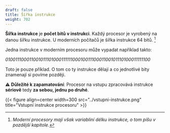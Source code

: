 ```yaml
---
draft: false
title: Šířka instrukce
weight: 702
---
```


**Šířka instrukce** je **počet bitů v instrukci**. Každý procesor je vyrobený na danou šířku instrukce. U moderních počítačů je šířka instrukce 64 bitů. [^s]

Jedna instrukce v moderním procesoru může vypadat například takto:

*0100111000110010111010001111110001001110001100101110100011111100*

Toto je pouze příklad. O tom co ty instrukce dělají a co jednotlivé bity znamenají si povíme později.

⚠️ **Důležité k zapamatování**: Procesor na vstupu zpracovává instrukce **sériově** tedy **za sebou, jednu po druhé**.

{{< figure align=center width=300 src="../vstupni-instrukce.png" title="Vstupní instrukce procesoru" >}}

[^s]: *Moderní procesory mají však variabliní délku instrukce, o tom píšu v pozdější kapitole.*